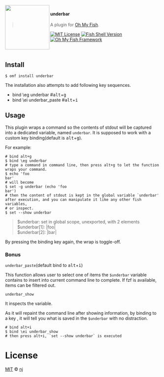 <img src="https://cdn.rawgit.com/oh-my-fish/oh-my-fish/e4f1c2e0219a17e2c748b824004c8d0b38055c16/docs/logo.svg" align="left" width="144px" height="144px"/>

#### underbar
> A plugin for [Oh My Fish][omf-link].

[![MIT License](https://img.shields.io/badge/license-MIT-007EC7.svg?style=flat-square)](/LICENSE)
[![Fish Shell Version](https://img.shields.io/badge/fish-≥v3.0.0-007EC7.svg?style=flat-square)](https://fishshell.com)
[![Oh My Fish Framework](https://img.shields.io/badge/Oh%20My%20Fish-Framework-007EC7.svg?style=flat-square)](https://www.github.com/oh-my-fish/oh-my-fish)

<br/>


## Install

```fish
$ omf install underbar
```
The installation also attempts to add following key sequences.
* bind \eg underbar #<kbd>alt</kbd>+<kbd>g</kbd>
* bind \ei underbar_paste #<kbd>alt</kbd>+<kbd>i</kbd>

## Usage
This plugin wraps a command so the contents of stdout will be captured into a dedicated variable, named `underbar`.
It is supposed to work with a custom key binding(default is <kbd>alt</kbd>+<kbd>g</kbd>).

For example:
```fish
# bind alt+g
$ bind \eg underbar
# type a command in command line, then press alt+g to let the function wraps your command.
$ echo 'foo
bar'
# will become
$ set -g underbar (echo 'foo
bar')
# then the content of stdout is kept in the global variable `underbar' after execution, and you can manipulate it like any other fish variables,
# or inspect.
$ set --show underbar
```
> $underbar: set in global scope, unexported, with 2 elements  
> $underbar[1]: |foo|  
> $underbar[2]: |bar|  

By pressing the binding key again, the wrap is toggle-off.  

### Bonus
`underbar_paste`(default bind to <kbd>alt</kbd>+<kbd>i</kbd>)

This function allows user to select one of items the `$underbar` variable contains to insert into current command line to complete.
If fzf is available, items can be filtered out.

`underbar_show`

It inspects the variable. 

As it will repaint the command line after showing information, by binding to a key , it will tell you what is saved in the `$underbar` with no distraction.
```fish
# bind alt+i
$ bind \ei underbar_show
# then press alt+i, `set --show underbar` is executed
```

# License

[MIT][mit] © [nj][author]


[mit]:            https://opensource.org/licenses/MIT
[author]:         https://github.com/nianjie
[contributors]:   https://github.com/nianjie/underbar/graphs/contributors
[omf-link]:       https://www.github.com/oh-my-fish/oh-my-fish
[license-badge]:  https://img.shields.io/badge/license-MIT-007EC7.svg?style=flat-square

